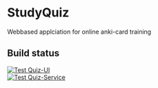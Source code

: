 # StudyQuiz
Webbased applciation for online anki-card training

## Build status
[![Test Quiz-UI](https://github.com/MadBiceps/IU-ISEF01/actions/workflows/build-ui-docker-image.yml/badge.svg?branch=main)](https://github.com/MadBiceps/IU-ISEF01/actions/workflows/build-ui-docker-image.yml)<br>
[![Test Quiz-Service](https://github.com/MadBiceps/IU-ISEF01/actions/workflows/build-service-docker-image.yml/badge.svg?branch=main)](https://github.com/MadBiceps/IU-ISEF01/actions/workflows/build-service-docker-image.yml)
